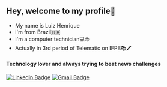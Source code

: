 ## Hey, welcome to my profile👋 
- My name is Luiz Henrique
- i'm from Brazil🇧🇷
- I'm a computer technician💻🤓
- Actually in 3rd period of Telematic on IFPB📚🖊

#### Technology lover and always trying to beat news challenges


[![Linkedin Badge](https://img.shields.io/badge/-Luiz%20Henrique-6633cc?style=flat-square&logo=Linkedin&logoColor=white&link=https://www.linkedin.com/in/luiz-henrique-898765206/)](https://www.linkedin.com/in/luiz-henrique-898765206/) 
[![Gmail Badge](https://img.shields.io/badge/-luizhfcb@gmail.com-6633cc?style=flat-square&logo=Gmail&logoColor=white&link=mailto:luizhfcb@gmail.com)](mailto:diego.schell.f@gmail.com)
<!---
luizhfcb/luizhfcb is a ✨ special ✨ repository because its `README.md` (this file) appears on your GitHub profile.
You can click the Preview link to take a look at your changes.
--->
